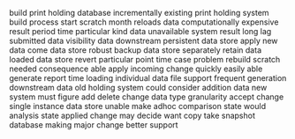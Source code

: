 build print holding database incrementally existing print holding system build process start scratch month reloads data computationally expensive result period time particular kind data unavailable system result long lag submitted data visibility data downstream persistent data store apply new data come data store robust backup data store separately retain data loaded data store revert particular point time case problem rebuild scratch needed consequence able apply incoming change quickly easily able generate report time loading individual data file support frequent generation downstream data old holding system could consider addition data new system must figure add delete change data type granularity accept change single instance data store unable make adhoc comparison state would analysis state applied change may decide want copy take snapshot database making major change better support